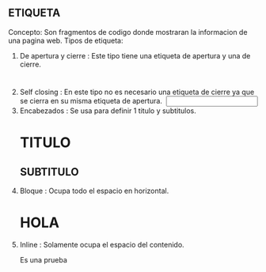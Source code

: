 ## ETIQUETA
Concepto: Son fragmentos de codigo donde mostraran la informacion de una pagina web.
Tipos de etiqueta: 
1. De apertura y cierre : Este tipo tiene una etiqueta de apertura y una de cierre. 
    <h1></h1>
2. Self closing : En este tipo no es necesario una etiqueta de cierre ya que se cierra en su misma etiqueta de apertura.
    <img />
    <input /> 
3. Encabezados : Se usa para definir 1 titulo y subtitulos.
    <h1>TITULO</h1>
    <h2>SUBTITULO</h2>
4. Bloque : Ocupa todo el espacio en horizontal.
    <h1>HOLA</h1>
5. Inline : Solamente ocupa el espacio del contenido.
    <p>Es una prueba</p>